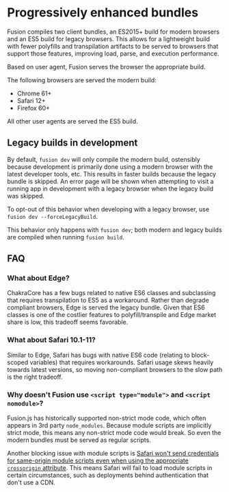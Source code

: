 # Progressively enhanced bundles

Fusion compiles two client bundles, an ES2015+ build for modern browsers and an ES5 build for legacy browsers. This allows for a lightweight build with fewer polyfills and transpilation artifacts to be served to browsers that support those features, improving load, parse, and execution performance.

Based on user agent, Fusion serves the browser the appropriate build.

The following browsers are served the modern build:
- Chrome 61+
- Safari 12+
- Firefox 60+

All other user agents are served the ES5 build.

## Legacy builds in development

By default, `fusion dev` will only compile the modern build, ostensibly because development is primarily done using a modern browser with the latest developer tools, etc. This results in faster builds because the legacy bundle is skipped. An error page will be shown when attempting to visit a running app in development with a legacy browser when the legacy build was skipped.

To opt-out of this behavior when developing with a legacy browser, use `fusion dev --forceLegacyBuild`.

This behavior only happens with `fusion dev`; both modern and legacy builds are compiled when running `fusion build`.



## FAQ

### What about Edge?

ChakraCore has a few bugs related to native ES6 classes and subclassing that requires transpilation to ES5 as a workaround. Rather than degrade compliant browsers, Edge is served the legacy bundle. Given that ES6 classes is one of the costlier features to polyfill/transpile and Edge market share is low, this tradeoff seems favorable.

### What about Safari 10.1-11?

Similar to Edge, Safari has bugs with native ES6 code (relating to block-scoped variables) that requires workarounds. Safari usage skews heavily towards latest versions, so moving non-compliant browsers to the slow path is the right tradeoff.

### Why doesn't Fusion use `<script type="module">` and `<script nomodule>`?

Fusion.js has historically supported non-strict mode code, which often appears in 3rd party `node_modules`. Because module scripts are implicitly strict mode, this means any non-strict mode code would break. So even the modern bundles must be served as regular scripts.

Another blocking issue with module scripts is [Safari won't send credentials for same-origin module scripts even when using the appropriate `crossorigin` attribute](https://bugs.webkit.org/show_bug.cgi?id=171550). This means Safari will fail to load module scripts in certain circumstances, such as deployments behind authentication that don't use a CDN.

